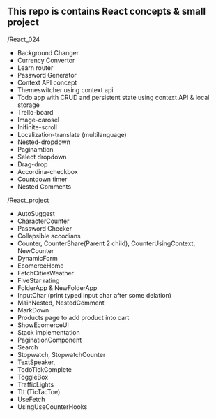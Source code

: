 ## This repo is contains React concepts & small project

/React_024

- Background Changer
- Currency Convertor
- Learn router
- Password Generator
- Context API concept
- Themeswitcher using context api
- Todo app with CRUD and persistent state using context API & local storage
- Trello-board
- Image-carosel
- Inifinite-scroll
- Localization-translate (multilanguage)
- Nested-dropdown
- Paginamtion
- Select dropdown
- Drag-drop
- Accordina-checkbox
- Countdown timer
- Nested Comments


/React_project

- AutoSuggest
- CharacterCounter
- Password Checker
- Collapsible accodians
- Counter, CounterShare(Parent 2 child), CounterUsingContext, NewCounter
- DynamicForm
- EcomerceHome
- FetchCitiesWeather
- FiveStar rating
- FolderApp & NewFolderApp
- InputChar (print typed input char after some delation)
- MainNested, NestedComment
- MarkDown
- Products page to add product into cart
- ShowEcomerceUI
- Stack implementation
- PaginationComponent
- Search
- Stopwatch, StopwatchCounter
- TextSpeaker,
- TodoTickComplete
- ToggleBox
- TrafficLights
- Ttt (TicTacToe)
- UseFetch
- UsingUseCounterHooks
